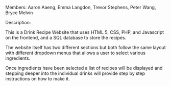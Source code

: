 Members: Aaron Aaeng, Emma Langdon, Trevor Stephens, Peter Wang, Bryce Melvin

Description: 

This is a Drink Recipe Website that uses HTML 5, CSS, PHP, and Javascript on the frontend, and a SQL database to store the recipes.

The website itself has two different sections but both follow the same layout with different dropdown menus that allows a user to select various ingredients.

Once ingredients have been selected a list of recipes will be displayed and stepping deeper into the individual drinks will provide step by step instructions on how to make it.
